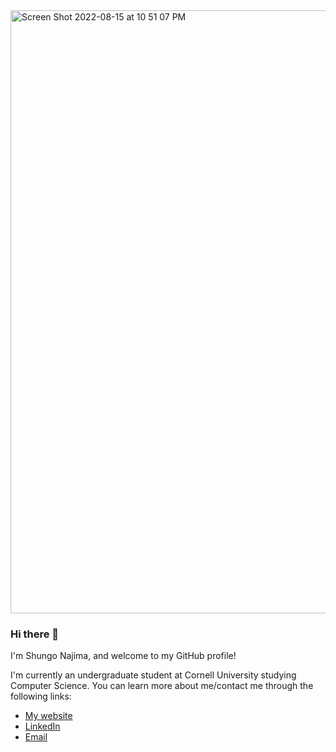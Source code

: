 <img width="965" alt="Screen Shot 2022-08-15 at 10 51 07 PM" src="https://user-images.githubusercontent.com/8536346/184807305-002b40db-9880-487a-9d12-c0eb87139bc6.png" target="https://shungonajima.com/">


### Hi there 👋

I'm Shungo Najima, and welcome to my GitHub profile!

I'm currently an undergraduate student at Cornell University studying Computer Science. You can learn more about me/contact me through the following links:

- [My website](https://shungonajima.com/)
- [LinkedIn](https://www.linkedin.com/in/snajima/)
- [Email](mailto:sn685@cornell.edu)

<!--
**snajima/snajima** is a ✨ _special_ ✨ repository because its `README.md` (this file) appears on your GitHub profile.

Here are some ideas to get you started:

- 🔭 I’m currently working on ...
- 🌱 I’m currently learning ...
- 👯 I’m looking to collaborate on ...
- 🤔 I’m looking for help with ...
- 💬 Ask me about ...
- 📫 How to reach me: ...
- 😄 Pronouns: ...
- ⚡ Fun fact: ...
-->
